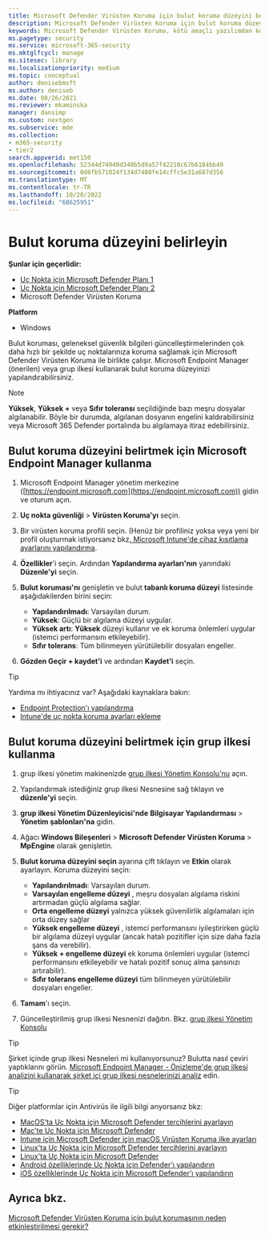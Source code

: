 ```yaml
---
title: Microsoft Defender Virüsten Koruma için bulut koruma düzeyini belirtme
description: Microsoft Defender Virüsten Koruma için bulut koruma düzeyinizi ayarlayın.
keywords: Microsoft Defender Virüsten Koruma, kötü amaçlı yazılımdan koruma, güvenlik, defender, bulut, saldırganlık, koruma düzeyi
ms.pagetype: security
ms.service: microsoft-365-security
ms.mktglfcycl: manage
ms.sitesec: library
ms.localizationpriority: medium
ms.topic: conceptual
author: denisebmsft
ms.author: deniseb
ms.date: 08/26/2021
ms.reviewer: mkaminska
manager: dansimp
ms.custom: nextgen
ms.subservice: mde
ms.collection:
- m365-security
- tier2
search.appverid: met150
ms.openlocfilehash: 52344d74940d340b5d9a57f42210c67b6184bb40
ms.sourcegitcommit: 0d8fb571024f134d7480fe14cffc5e31a687d356
ms.translationtype: MT
ms.contentlocale: tr-TR
ms.lasthandoff: 10/20/2022
ms.locfileid: "68625951"
---
```

# <a name="specify-the-cloud-protection-level"></a>Bulut koruma düzeyini belirleyin

**Şunlar için geçerlidir:**

- [Uç Nokta için Microsoft Defender Planı 1](https://go.microsoft.com/fwlink/?linkid=2154037)
- [Uç Nokta için Microsoft Defender Planı 2](https://go.microsoft.com/fwlink/?linkid=2154037)
- Microsoft Defender Virüsten Koruma

**Platform**
- Windows

Bulut koruması, geleneksel güvenlik bilgileri güncelleştirmelerinden çok daha hızlı bir şekilde uç noktalarınıza koruma sağlamak için Microsoft Defender Virüsten Koruma ile birlikte çalışır. Microsoft Endpoint Manager (önerilen) veya grup ilkesi kullanarak bulut koruma düzeyinizi yapılandırabilirsiniz.

> [!NOTE]
> **Yüksek**, **Yüksek +** veya **Sıfır toleransı** seçildiğinde bazı meşru dosyalar algılanabilir. Böyle bir durumda, algılanan dosyanın engelini kaldırabilirsiniz veya Microsoft 365 Defender portalında bu algılamaya itiraz edebilirsiniz.

## <a name="use-microsoft-endpoint-manager-to-specify-the-level-of-cloud-protection"></a>Bulut koruma düzeyini belirtmek için Microsoft Endpoint Manager kullanma

1. Microsoft Endpoint Manager yönetim merkezine ([https://endpoint.microsoft.com](https://endpoint.microsoft.com)) gidin ve oturum açın.

2. **Uç nokta güvenliği** \> **Virüsten Koruma'yı** seçin.

3. Bir virüsten koruma profili seçin. (Henüz bir profiliniz yoksa veya yeni bir profil oluşturmak istiyorsanız bkz[. Microsoft Intune'de cihaz kısıtlama ayarlarını yapılandırma](/intune/device-restrictions-configure).

4. **Özellikler**'i seçin. Ardından **Yapılandırma ayarları'nın** yanındaki **Düzenle'yi** seçin.

5. **Bulut koruması'nı** genişletin ve bulut **tabanlı koruma düzeyi** listesinde aşağıdakilerden birini seçin:

    - **Yapılandırılmadı**: Varsayılan durum.
    - **Yüksek**: Güçlü bir algılama düzeyi uygular.
    - **Yüksek artı**: **Yüksek** düzeyi kullanır ve ek koruma önlemleri uygular (istemci performansını etkileyebilir).
    - **Sıfır tolerans**: Tüm bilinmeyen yürütülebilir dosyaları engeller.

6. **Gözden Geçir + kaydet'i** ve ardından **Kaydet'i** seçin.

> [!TIP]
> Yardıma mı ihtiyacınız var? Aşağıdaki kaynaklara bakın:
>
> - [Endpoint Protection'ı yapılandırma](/mem/configmgr/protect/deploy-use/endpoint-protection-configure)
> - [Intune'de uç nokta koruma ayarları ekleme](/mem/intune/protect/endpoint-protection-configure)

## <a name="use-group-policy-to-specify-the-level-of-cloud-protection"></a>Bulut koruma düzeyini belirtmek için grup ilkesi kullanma

1. grup ilkesi yönetim makinenizde [grup ilkesi Yönetim Konsolu'nu](/previous-versions/windows/it-pro/windows-server-2008-R2-and-2008/cc731212(v=ws.11)) açın.

2. Yapılandırmak istediğiniz grup ilkesi Nesnesine sağ tıklayın ve **düzenle'yi** seçin.

3. **grup ilkesi Yönetim Düzenleyicisi'nde** **Bilgisayar Yapılandırması** \> **Yönetim şablonları'na** gidin.

4. Ağacı **Windows Bileşenleri** \> **Microsoft Defender Virüsten Koruma** \> **MpEngine** olarak genişletin.

5. **Bulut koruma düzeyini seçin** ayarına çift tıklayın ve **Etkin** olarak ayarlayın. Koruma düzeyini seçin:

    - **Yapılandırılmadı**: Varsayılan durum.
    - **Varsayılan engelleme düzeyi** , meşru dosyaları algılama riskini artırmadan güçlü algılama sağlar.
    - **Orta engelleme düzeyi** yalnızca yüksek güvenilirlik algılamaları için orta düzey sağlar
    - **Yüksek engelleme düzeyi** , istemci performansını iyileştirirken güçlü bir algılama düzeyi uygular (ancak hatalı pozitifler için size daha fazla şans da verebilir).
    - **Yüksek + engelleme düzeyi** ek koruma önlemleri uygular (istemci performansını etkileyebilir ve hatalı pozitif sonuç alma şansınızı artırabilir).
    - **Sıfır tolerans engelleme düzeyi** tüm bilinmeyen yürütülebilir dosyaları engeller.

6. **Tamam**'ı seçin.

7. Güncelleştirilmiş grup ilkesi Nesnenizi dağıtın. Bkz. [grup ilkesi Yönetim Konsolu](/windows/win32/srvnodes/group-policy)

> [!TIP]
> Şirket içinde grup ilkesi Nesneleri mi kullanıyorsunuz? Bulutta nasıl çeviri yaptıklarını görün. [Microsoft Endpoint Manager - Önizleme'de grup ilkesi analizini kullanarak şirket içi grup ilkesi nesnelerinizi analiz](/mem/intune/configuration/group-policy-analytics) edin.

> [!TIP]
> Diğer platformlar için Antivirüs ile ilgili bilgi arıyorsanız bkz:
> - [MacOS'ta Uç Nokta için Microsoft Defender tercihlerini ayarlayın](mac-preferences.md)
> - [Mac'te Uç Nokta için Microsoft Defender](microsoft-defender-endpoint-mac.md)
> - [Intune için Microsoft Defender için macOS Virüsten Koruma ilke ayarları](/mem/intune/protect/antivirus-microsoft-defender-settings-macos)
> - [Linux'ta Uç Nokta için Microsoft Defender tercihlerini ayarlayın](linux-preferences.md)
> - [Linux'ta Uç Nokta için Microsoft Defender](microsoft-defender-endpoint-linux.md)
> - [Android özelliklerinde Uç Nokta için Defender’ı yapılandırın](android-configure.md)
> - [iOS özelliklerinde Uç Nokta için Microsoft Defender’ı yapılandırın](ios-configure-features.md)
  
## <a name="see-also"></a>Ayrıca bkz.

[Microsoft Defender Virüsten Koruma için bulut korumasının neden etkinleştirilmesi gerekir?](why-cloud-protection-should-be-on-mdav.md)
